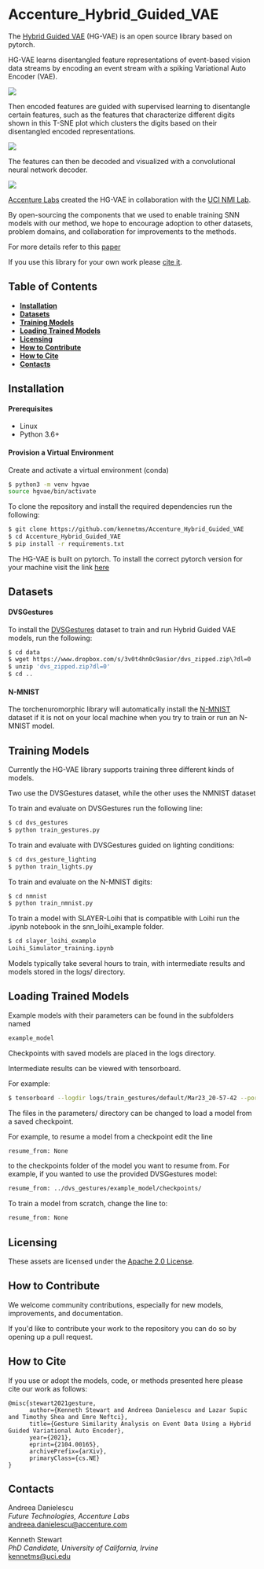 # Accenture_Hybrid_Guided_VAE

The [Hybrid Guided VAE](https://arxiv.org/abs/2104.00165) (HG-VAE) is an open source library based on pytorch.

 HG-VAE learns disentangled feature representations of event-based vision data streams by encoding an event stream with a spiking Variational Auto Encoder (VAE).

![](hybrid_guided_vae.png)

Then encoded features are guided with supervised learning to disentangle certain features, such as the features that characterize different digits shown in this T-SNE plot which clusters the digits based on their disentangled encoded representations.

![](nmnist_ten.png)

The features can then be decoded and visualized with a convolutional neural network decoder.

![](orig_recon.png)

 [Accenture Labs](https://www.accenture.com/us-en/about/accenture-labs-index) created the HG-VAE in collaboration with the [UCI NMI Lab](https://nmi-lab.org/).

 By open-sourcing the components that we used to enable training SNN models with our method, we hope to encourage adoption to other datasets, problem domains, and collaboration for improvements to the methods.

 For more details refer to this [paper](https://arxiv.org/abs/2104.00165)

 If you use this library for your own work please [cite it](#how-to-cite).

## Table of Contents

+ [**Installation**](#installation)
+ [**Datasets**](#datasets)
+ [**Training Models**](#training-models)
+ [**Loading Trained Models**](#loading-trained-models)
+ [**Licensing**](#licensing)
+ [**How to Contribute**](#how-to-contribute)
+ [**How to Cite**](#how-to-cite)
+ [**Contacts**](#contacts)

## Installation

#### Prerequisites

* Linux
* Python 3.6+

#### Provision a Virtual Environment

Create and activate a virtual environment (conda)

```bash
$ python3 -m venv hgvae
source hgvae/bin/activate
```

To clone the repository and install the required dependencies run the following:

```bash
$ git clone https://github.com/kennetms/Accenture_Hybrid_Guided_VAE
$ cd Accenture_Hybrid_Guided_VAE
$ pip install -r requirements.txt
```

The HG-VAE is built on pytorch.
To install the correct pytorch version for your machine visit the link [here](https://pytorch.org/get-started/locally/)

## Datasets

#### DVSGestures

To install the [DVSGestures](https://research.ibm.com/interactive/dvsgesture/) dataset to train and run Hybrid Guided VAE models, run the following:


```bash
$ cd data
$ wget https://www.dropbox.com/s/3v0t4hn0c9asior/dvs_zipped.zip\?dl=0
$ unzip 'dvs_zipped.zip?dl=0'
$ cd ..
```

#### N-MNIST

The torchenuromorphic library will automatically install the [N-MNIST](https://www.garrickorchard.com/datasets/n-mnist) dataset if it is not on your local machine
when you try to train or run an N-MNIST model.


## Training Models
Currently the HG-VAE library supports training three different kinds of models.

Two use the DVSGestures dataset, while the other uses the NMNIST dataset

To train and evaluate on DVSGestures run the following line:
```bash
$ cd dvs_gestures
$ python train_gestures.py
```

To train and evaluate with DVSGestures guided on lighting conditions:
```bash
$ cd dvs_gesture_lighting
$ python train_lights.py
```
To train and evaluate on the N-MNIST digits:
```bash
$ cd nmnist
$ python train_nmnist.py
```

To train a model with SLAYER-Loihi that is compatible with Loihi run the .ipynb notebook in the snn_loihi_example folder.

```bash
$ cd slayer_loihi_example
Loihi_Simulator_training.ipynb
```

Models typically take several hours to train, with intermediate results and models stored in the logs/ directory.

## Loading Trained Models
Example models with their parameters can be found in the subfolders named
```bash
example_model
```

Checkpoints with saved models are placed in the logs directory.

Intermediate results can be viewed with tensorboard.

For example:
```bash
$ tensorboard --logdir logs/train_gestures/default/Mar23_20-57-42 --port 6007 --bind_all
```

The files in the parameters/ directory can be changed to load a model from a saved checkpoint.

For example, to resume a model from a checkpoint edit the line
```bash
resume_from: None
```

to the checkpoints folder of the model you want to resume from.
For example, if you wanted to use the provided DVSGestures model:
```bash
resume_from: ../dvs_gestures/example_model/checkpoints/
```

To train a model from scratch, change the line to:
```bash
resume_from: None
```

## Licensing
These assets are licensed under the [Apache 2.0 License](https://www.apache.org/licenses/LICENSE-2.0.txt).

## How to Contribute
We welcome community contributions, especially for new models, improvements, and documentation.

If you'd like to contribute your work to the repository you can do so by opening up a pull request.  

## How to Cite

If you use or adopt the models, code, or methods presented here please cite our work as follows:

```
@misc{stewart2021gesture,
      author={Kenneth Stewart and Andreea Danielescu and Lazar Supic and Timothy Shea and Emre Neftci},
      title={Gesture Similarity Analysis on Event Data Using a Hybrid Guided Variational Auto Encoder},
      year={2021},
      eprint={2104.00165},
      archivePrefix={arXiv},
      primaryClass={cs.NE}
}
```

## Contacts

Andreea Danielescu\
​*Future Technologies, Accenture Labs*\
[andreea.danielescu@accenture.com](mailto:@accenture.com?subject=[GitHub])

​Kenneth Stewart\
​*PhD Candidate, University of California, Irvine*\
​[kennetms@uci.edu](mailto:kennetms@uci.edu?subject=[GitHub])
